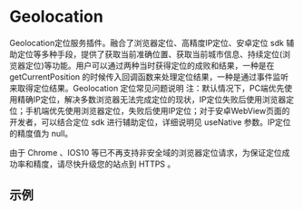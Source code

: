 # Geolocation

Geolocation定位服务插件。融合了浏览器定位、高精度IP定位、安卓定位 sdk 辅助定位等多种手段，提供了获取当前准确位置、获取当前城市信息、持续定位(浏览器定位)等功能。用户可以通过两种当时获得定位的成败和结果，一种是在 getCurrentPosition 的时候传入回调函数来处理定位结果，一种是通过事件监听来取得定位结果。Geolocation 定位常见问题说明 注：默认情况下，PC端优先使用精确IP定位，解决多数浏览器无法完成定位的现状，IP定位失败后使用浏览器定位；手机端优先使用浏览器定位，失败后使用IP定位；对于安卓WebView页面的开发者，可以结合定位 sdk 进行辅助定位，详细说明见 useNative 参数。IP定位的精度值为 null。

由于 Chrome 、IOS10 等已不再支持非安全域的浏览器定位请求，为保证定位成功率和精度，请尽快升级您的站点到 HTTPS 。

## 示例

<vuep template="#example"></vuep>

<script v-pre type="text/x-template" id="example">

  <template>
    <div class="amap-page-container">
      <el-amap vid="amap" :plugin="plugin" class="amap-demo" :center="center">
      </el-amap>

      <div class="toolbar">
        location: lng = {{ lng }} lat = {{ lat }}
      </div>
    </div>
  </template>

  <style>
    .amap-demo {
      height: 300px;
    }
  </style>

  <script>
    module.exports = {
      data() {
        let self = this;
        return {
          center: [121.59996, 31.197646],
          lng: 0,
          lat: 0,
          plugin: [{
            pName: 'Geolocation',
            events: {
              init(o) {
                // o 是高德地图定位插件实例
                o.getCurrentPosition((status, result) => {
                  self.lng = result.position.lng;
                  self.lat = result.position.lat;
                  self.center = [self.lng, self.lat];

                  self.$nextTick();
                });
              }
            }
          }]
        };
      }
    };
  </script>

</script>
